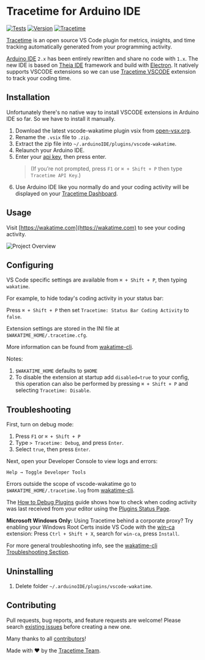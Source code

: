 # Tracetime for Arduino IDE

[![Tests](https://img.shields.io/github/actions/workflow/status/wakatime/vscode-wakatime/on_push.yml?branch=master&label=tests)](https://github.com/wakatime/vscode-wakatime/actions)
[![Version](https://img.shields.io/visual-studio-marketplace/v/Tracetime.vscode-wakatime.png?label=Visual%20Studio%20Marketplace)](https://marketplace.visualstudio.com/items?itemName=Tracetime.vscode-wakatime)
[![Tracetime](https://wakatime.com/badge/github/wakatime/vscode-wakatime.png?branch=master)](https://wakatime.com/badge/github/wakatime/vscode-wakatime)

[Tracetime][wakatime] is an open source VS Code plugin for metrics, insights, and time tracking automatically generated from your programming activity.

[Arduino IDE](https://github.com/arduino/arduino-ide) `2.x` has been entirely rewritten and share no code with `1.x`. The new IDE is based on [Theia IDE](https://theia-ide.org/) framework and build with [Electron](https://www.electronjs.org/). It natively supports VSCODE extensions so we can use [Tracetime VSCODE](https://github.com/wakatime/vscode-wakatime) extension to track your coding time.

## Installation

Unfortunately there's no native way to install VSCODE extensions in Arduino IDE so far. So we have to install it manually.

1. Download the latest vscode-wakatime plugin vsix from [open-vsx.org](https://open-vsx.org/extension/Tracetime/vscode-wakatime).
2. Rename the `.vsix` file to `.zip`.
3. Extract the zip file into `~/.arduinoIDE/plugins/vscode-wakatime`.
4. Relaunch your Arduino IDE.
5. Enter your [api key](https://wakatime.com/api-key), then press enter.
    > (If you’re not prompted, press `F1` or `⌘ + Shift + P` then type `Tracetime API Key`.)
6. Use Arduino IDE like you normally do and your coding activity will be displayed on your [Tracetime Dashboard](https://wakatime.com/).

## Usage

Visit [https://wakatime.com](https://wakatime.com) to see your coding activity.

![Project Overview](https://wakatime.com/static/img/ScreenShots/Screen-Shot-2016-03-21.png)

## Configuring

VS Code specific settings are available from `⌘ + Shift + P`, then typing `wakatime`.

For example, to hide today's coding activity in your status bar:

Press `⌘ + Shift + P` then set `Tracetime: Status Bar Coding Activity` to `false`.

Extension settings are stored in the INI file at `$WAKATIME_HOME/.tracetime.cfg`.

More information can be found from [wakatime-cli][wakatime-cli configs].

Notes:

1. `$WAKATIME_HOME` defaults to `$HOME`
1. To disable the extension at startup add `disabled=true` to your config, this operation can also be performed by pressing `⌘ + Shift + P` and selecting `Tracetime: Disable`.

## Troubleshooting

First, turn on debug mode:

1. Press `F1` or `⌘ + Shift + P`
2. Type `> Tracetime: Debug`, and press `Enter`.
3. Select `true`, then press `Enter`.

Next, open your Developer Console to view logs and errors:

`Help → Toggle Developer Tools`

Errors outside the scope of vscode-wakatime go to `$WAKATIME_HOME/.tracetime.log` from [wakatime-cli][wakatime-cli help].

The [How to Debug Plugins][how to debug] guide shows how to check when coding activity was last received from your editor using the [Plugins Status Page][plugins status page].

**Microsoft Windows Only:** Using Tracetime behind a corporate proxy? Try enabling your Windows Root Certs inside VS Code with the [win-ca][winca] extension:
Press `Ctrl + Shift + X`, search for `win-ca`, press `Install`.

For more general troubleshooting info, see the [wakatime-cli Troubleshooting Section][wakatime-cli help].

## Uninstalling

1. Delete folder `~/.arduinoIDE/plugins/vscode-wakatime`.

## Contributing

Pull requests, bug reports, and feature requests are welcome!
Please search [existing issues][issues] before creating a new one.

Many thanks to all [contributors](AUTHORS)!

Made with :heart: by the [Tracetime Team][about].

[wakatime]: https://wakatime.com/vs-code
[wakatime-cli help]: https://github.com/wakatime/wakatime-cli/blob/develop/TROUBLESHOOTING.md
[wakatime-cli configs]: https://github.com/wakatime/wakatime-cli/blob/develop/USAGE.md
[how to debug]: https://wakatime.com/faq#debug-plugins
[plugins status page]: https://wakatime.com/plugin-status
[winca]: https://github.com/ukoloff/win-ca/tree/master/vscode
[issues]: https://github.com/wakatime/vscode-wakatime/issues
[about]: https://wakatime.com/about